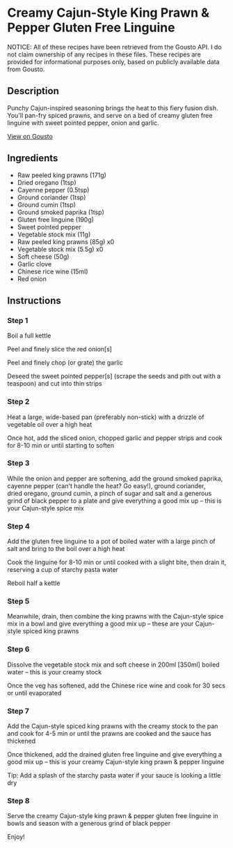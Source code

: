 # Creamy Cajun-Style King Prawn & Pepper Gluten Free Linguine

NOTICE: All of these recipes have been retrieved from the Gousto API. I do not claim ownership of any recipes in these files. These recipes are provided for informational purposes only, based on publicly available data from Gousto.

## Description

Punchy Cajun-inspired seasoning brings the heat to this fiery fusion dish. You'll pan-fry spiced prawns, and serve on a bed of creamy gluten free linguine with sweet pointed pepper, onion and garlic. 

[View on Gousto](https://www.gousto.co.uk/recipes/cookbook/creamy-cajun-style-king-prawn-pepper-gluten-free-linguine)

## Ingredients

- Raw peeled king prawns (171g)
- Dried oregano (1tsp)
- Cayenne pepper (0.5tsp)
- Ground coriander (1tsp)
- Ground cumin (1tsp)
- Ground smoked paprika (1tsp)
- Gluten free linguine (190g)
- Sweet pointed pepper
- Vegetable stock mix (11g)
- Raw peeled king prawns (85g) x0
- Vegetable stock mix (5.5g) x0
- Soft cheese (50g)
- Garlic clove
- Chinese rice wine (15ml)
- Red onion

## Instructions

### Step 1

Boil a full kettle

Peel and finely slice the red onion<span class="text-danger">[s]</span>

Peel and finely chop (or grate) the garlic

Deseed the sweet pointed pepper<span class="text-danger">[s]</span> (scrape the seeds and pith out with a teaspoon) and cut into thin strips

### Step 2

Heat a large, wide-based pan (preferably non-stick) with a drizzle of vegetable oil over a high heat

Once hot, add the sliced onion, chopped garlic and pepper strips and cook for 8-10 min or until starting to soften

### Step 3

While the onion and pepper are softening, add the ground smoked paprika, cayenne pepper (can't handle the heat? Go easy!), ground coriander, dried oregano, ground cumin, a pinch of sugar and salt and a generous grind of black pepper to a plate and give everything a good mix up – this is your Cajun-style spice mix

### Step 4

Add the gluten free linguine to a pot of boiled water with a large pinch of salt and bring to the boil over a high heat

Cook the linguine for 8-10 min or until cooked with a slight bite, then drain it, reserving a cup of starchy pasta water

Reboil half a kettle

### Step 5

Meanwhile, drain, then combine the king prawns with the Cajun-style spice mix in a bowl and give everything a good mix up – these are your Cajun-style spiced king prawns

### Step 6

Dissolve the vegetable stock mix and soft cheese in 200ml <span class="text-danger">[350ml]</span> boiled water – this is your creamy stock

Once the veg has softened, add the Chinese rice wine and cook for 30 secs or until evaporated

### Step 7

Add the Cajun-style spiced king prawns with the creamy stock to the pan and cook for 4-5 min or until the prawns are cooked and the sauce has thickened

Once thickened, add the drained gluten free linguine and give everything a good mix up – this is your creamy Cajun-style king prawn & pepper linguine

Tip: Add a splash of the starchy pasta water if your sauce is looking a little dry

### Step 8

Serve the creamy Cajun-style king prawn & pepper gluten free linguine in bowls and season with a generous grind of black pepper

Enjoy!

